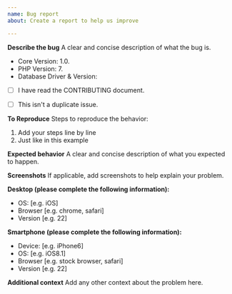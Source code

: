 ```yaml
---
name: Bug report
about: Create a report to help us improve

---
```


**Describe the bug**
A clear and concise description of what the bug is.
* Core Version: 1.0.
* PHP Version: 7.
* Database Driver & Version:

- [ ] I have read the CONTRIBUTING document.
- [ ] This isn't a duplicate issue.


**To Reproduce**
Steps to reproduce the behavior:
1. Add your steps line by line
2. Just like in this example

**Expected behavior**
A clear and concise description of what you expected to happen.

**Screenshots**
If applicable, add screenshots to help explain your problem.

**Desktop (please complete the following information):**
 - OS: [e.g. iOS]
 - Browser [e.g. chrome, safari]
 - Version [e.g. 22]

**Smartphone (please complete the following information):**
 - Device: [e.g. iPhone6]
 - OS: [e.g. iOS8.1]
 - Browser [e.g. stock browser, safari]
 - Version [e.g. 22]

**Additional context**
Add any other context about the problem here.
